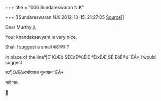 +++
title = "006 Sundareswaran N.K"

+++
[[Sundareswaran N.K	2012-10-15, 21:27:05 [Source](https://groups.google.com/g/bvparishat/c/Fq2oOKp-oic)]]



Dear Murthy ji,

Your khandakaavyam is very nice.

Shall I suggest a small पाठान्तर ?

In place of the lineº\|É¹\]ÖÆõ SÉEòÉ®úÉlÉ ªÉixÉÆ SÉ EòÉ®ú¨ÉÂ\*,I would suggest

  

 स्प्र¹\]ÖÆõत्वभीयायच नूत्नयान¨ÉÂ\*

  

नमो नमः



